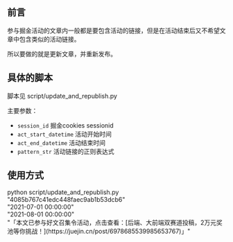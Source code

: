 ## 前言

参与掘金活动的文章内一般都是要包含活动的链接，但是在活动结束后又不希望文章中包含类似的活动链接。


所以要做的就是更新文章，并重新发布。

## 具体的脚本

脚本见 script/update_and_republish.py

主要参数：

- `session_id` 掘金cookies sessionid
- `act_start_datetime` 活动开始时间
- `act_end_datetime` 活动结束时间
- `pattern_str` 活动链接的正则表达式


## 使用方式

python script/update_and_republish.py \
"4085b767c41edc448faec9ab1b53dcb6" \
"2021-07-01 00:00:00" \
"2021-08-01 00:00:00" \
"「本文已参与好文召集令活动，点击查看：\[后端、大前端双赛道投稿，2万元奖池等你挑战！\]\(https\://juejin\.cn/post/6978685539985653767\)」"
